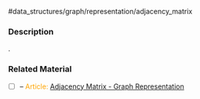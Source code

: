 #data_structures/graph/representation/adjacency_matrix

### Description

.
### Related Material
- [ ] – <font color="orange"> Article: </font>[Adjacency Matrix - Graph Representation](https://www.programiz.com/dsa/graph-adjacency-matrix)